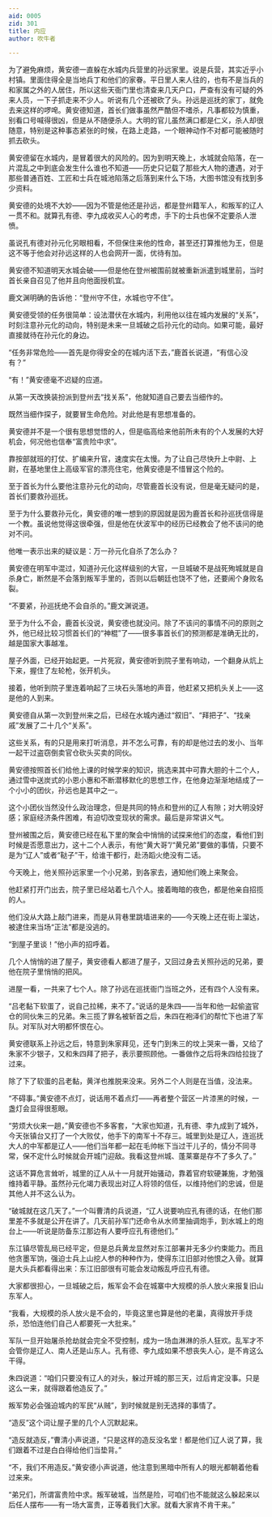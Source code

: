 ```yaml
---
aid: 0005
zid: 301
title: 内应
author: 吹牛者

---
```




  为了避免麻烦，黄安德一直躲在水城内兵营里的孙远家里。说是兵营，其实近乎小村镇。里面住得全是当地兵丁和他们的家眷。平日里人来人往的，也有不是当兵的和家属之外的人居住，所以这些天衙门里也清查来几天户口，严查有没有可疑的外来人员，一下子抓走来不少人。听说有几个还被砍了头。孙远是巡抚的家丁，就免去来这样的啰唣。黄安德知道，首长们做事虽然严酷但不嗜杀，凡事都较为慎重，别看口号喊得很凶，但是从不随便杀人。大明的官儿虽然满口都是仁义，杀人却很随意，特别是这种事态紧张的时候，在路上走路，一个眼神动作不对都可能被随时抓去砍头。

  黄安德留在水城内，是冒着很大的风险的。因为到明天晚上，水城就会陷落，在一片混乱之中到底会发生什么谁也不知道——历史只记载了那些大人物的遭遇，对于那些普通百姓、工匠和士兵在城池陷落之后落到来什么下场，大图书馆没有找到多少资料。

  黄安德的处境不大妙——因为不管是他还是孙远，都是登州籍军人，和叛军的辽人一贯不和。就算孔有德、李九成收买人心的考虑，手下的士兵也保不定要杀人泄愤。

  虽说孔有德对孙元化另眼相看，不但保住来他的性命，甚至还打算推他为王，但是这不等于他会对孙远这样的人也会网开一面，优待有加。

  黄安德不知道明天水城会破——但是他在登州被围前就被重新派遣到城里前，当时首长亲自召见了他并且向他面授机宜。

  鹿文渊明确的告诉他：“登州守不住，水城也守不住”。

  黄安德受领的任务很简单：设法潜伏在水城内，利用他以往在城内发展的“关系”，时刻注意孙元化的动向，特别是未来一旦城破之后孙元化的动向。如果可能，最好直接就待在孙元化的身边。

  “任务非常危险——首先是你得安全的在城内活下去，”鹿首长说道，“有信心没有？”

  “有！”黄安德毫不迟疑的应道。

  从第一天改换装扮派到登州去“找关系”，他就知道自己要去当细作的。

  既然当细作探子，就要冒生命危险。对此他是有思想准备的。

  黄安德并不是一个很有思想觉悟的人，但是临高给来他前所未有的个人发展的大好机会，何况他也信奉“富贵险中求”。

  靠按部就班的打仗、扩编来升官，速度实在太慢。为了让自己尽快升上中尉、上尉，在基地里住上高级军官的漂亮住宅，他黄安德是不惜冒这个险的。

  至于首长为什么要他注意孙元化的动向，尽管鹿首长没有说，但是毫无疑问的是，首长们要救孙巡抚。

  至于为什么要救孙元化，黄安德的唯一想到的原因就是因为鹿首长和孙巡抚信得是一个教。虽说他觉得这很牵强，但是他在伏波军中的经历已经教会了他不该问的绝对不问。

  他唯一表示出来的疑议是：万一孙元化自杀了怎么办？

  黄安德在明军中混过，知道孙元化这样级别的大官，一旦城破不是战死殉城就是自杀身亡，断然是不会落到叛军手里的，否则以后朝廷也饶不了他，还要闹个身败名裂。

  “不要紧，孙巡抚绝不会自杀的。”鹿文渊说道。

  至于为什么不会，鹿首长没说，黄安德也就没问。除了不该问的事情不问的原则之外，他已经比较习惯首长们的“神棍”了——很多事首长们的预测都是准确无比的，越是国家大事越准。

  屋子外面，已经开始起更。一片死寂，黄安德听到院子里有响动，一个翻身从炕上下来，握住了左轮枪，张开机头。

  接着，他听到院子里连着响起了三块石头落地的声音，他赶紧又把机头关上——这是他的人到来。

  黄安德自从第一次到登州来之后，已经在水城内通过“叙旧”、“拜把子”、“找亲戚”发展了二十几个“关系”。

  这些关系，有的只是用来打听消息，并不怎么可靠，有的却是他过去的发小、当年一起干过盗窃倒卖官仓砍头买卖的同伙。

  黄安德按照首长们给他上课的时候学来的知识，挑选来其中可靠大胆的十二个人，通过雪中送炭式的小恩小惠和不断潜移默化的思想工作，在他身边渐渐地结成了一个小小的团伙，孙远也是其中之一。

  这个小团伙当然没什么政治理念，但是共同的特点和登州的辽人有隙；对大明没好感；家庭经济条件困难，有迫切改变现状的需求。最后是非常讲义气。

  登州被围之后，黄安德已经在私下里的聚会中悄悄的试探来他们的态度，看他们到时候是否愿意出力，这十二个人表示，有他“黄大哥”/“黄兄弟”要做的事情，只要不是为“辽人”或者“鞑子”干，给谁干都行，赴汤蹈火绝没有二话。

  今天晚上，他关照孙远家里一个小兄弟，到各家去，通知他们晚上来聚会。

  他赶紧打开门出去，院子里已经站着七八个人。接着晦暗的夜色，都是他亲自招揽的人。

  他们没从大路上敲门进来，而是从背巷里跳墙进来的——今天晚上还在街上溜达，被逮住来当场“正法”都是没逃的。

  “到屋子里谈！”他小声的招呼着。

  几个人悄悄的进了屋子，黄安德看人都进了屋子，又回过身去关照孙远的兄弟，要他在院子里悄悄的把风。

  进屋一看，一共来了七个人。除了孙远在巡抚衙门当班之外，还有四个人没有来。

  “吕老黏下软蛋了，说自己拉稀，来不了。”说话的是朱四——当年和他一起偷盗官仓的同伙朱三的兄弟。朱三揽了罪名被斩首之后，朱四在袍泽们的帮忙下也进了军队。对军队对大明都怀恨在心。

  黄安德联系上孙远之后，特意到朱家拜见，还专门到朱三的坟上哭来一番，又给了朱家不少银子，又和朱四拜了把子，表示要照顾他。一番做作之后将朱四给拉拢了过来。

  除了下了软蛋的吕老黏，黄洋也推脱来没来。另外二个人则是在当值，没法来。

  “不碍事。”黄安德不点灯，说话用不着点灯——再者整个营区一片漆黑的时候，一盏灯会显得很惹眼。

  “劳烦大伙来一趟，”黄安德也不多客套，“大家也知道，孔有德、李九成到了城外，今天张镇台又打了一个大败仗，他手下的南军十不存三。城里到处是辽人，连巡抚大人的中军都是辽人——他们当年都一起在毛帅帐下当过干儿子的，情分不同寻常，保不定什么时候就会开城门迎敌。我看这登州城、蓬莱寨是存不了多久了。”

  这话不算危言耸听，城里的辽人从十一月就开始骚动，靠着官府软硬兼施，才勉强维持着平静。虽然孙元化竭力表现出对辽人将领的信任，以维持他们的忠诚，但是其他人并不这么认为。

  “破城就在这几天了。”一个叫曹清的兵说道，“辽人说要响应孔有德的话，在他们那里差不多就是公开在讲了。几天前孙军门还命令从水师里抽调炮手，到水城上的炮台上——听说是防备东江那边有人要呼应孔有德他们。”

  东江镇尽管乱局已经平定，但是总兵黄龙显然对东江部署并无多少约束能力。而且他贪墨军饷，强迫士兵上山挖人参的种种作为，使得东江旧部对他恨之入骨。就算是大头兵都看得出来：东江旧部很有可能会发动叛乱呼应孔有德。

  大家都很担心，一旦城破之后，叛军会不会在城寨中大规模的杀人放火来报复旧山东军人。

  “我看，大规模的杀人放火是不会的，毕竟这里也算是他的老巢，真得放开手烧杀，恐怕连他们自己人都要死一大批来。”

  军队一旦开始屠杀抢劫就会完全不受控制，成为一场血淋淋的杀人狂欢。乱军才不会管你是辽人、南人还是山东人。孔有德、李九成如果不想丧失人心，是不肯这么干得。

  朱四说道：“咱们只要没有辽人的对头，躲过开城的那三天，过后肯定没事。只是这么一来，就得跟着他造反了。”

  叛军势必会强迫城内的军民“从贼”，到时候就是别无选择的事情了。

  “造反”这个词让屋子里的几个人沉默起来。

  “造反就造反，”曹清小声说道，“只是这样的造反没名堂！都是他们辽人说了算，我们跟着不过是白白得给他们当垫背。”

  “不，我们不用造反。”黄安德小声说道，他注意到黑暗中所有人的眼光都朝着他看过来来。

  “弟兄们，所谓富贵险中求。叛军破城，当然是险，可咱们也不能就这么躲起来以后任人摆布——有一场大富贵，正等着我们大家。就看大家肯不肯干来。”



